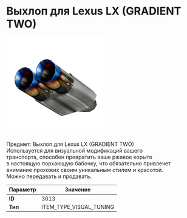 # Выхлоп для Lexus LX (GRADIENT TWO)

![Item Image](../img/3013.webp?raw=true)

Предмет: Выхлоп для Lexus LX (GRADIENT TWO)<br>Используется для визуальной модификаций вашего<br>транспорта, способен превратить ваше ржавое корыто<br>в настоящую порхающую бабочку, что обязательно привлечет<br>внимание прохожих своим уникальным стилем и красотой.<br>Можно передавать и продавать.


| Параметр | Значение |
|----------|----------|
| **ID** | 3013 |
| **Тип** | ITEM_TYPE_VISUAL_TUNING |

